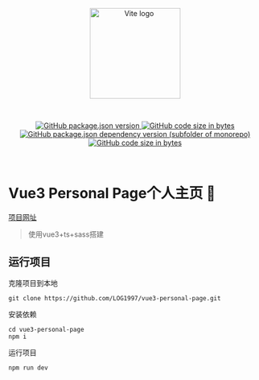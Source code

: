 <p align="center">
  <a href="https://24years.top" target="_blank" rel="noopener noreferrer">
    <img width="180" src="https://raw.githubusercontent.com/LOG1997/vue3-personal-page/8914ba40f69972a3518f25e03d40c6767ccb1424/src/assets/images/ReadmeLogo.svg" alt="Vite logo">
  </a>
</p>
<br/>
<p align="center">
<a href="https://github.com/LOG1997/vue3-personal-page">
<img alt="GitHub package.json version" src="https://img.shields.io/github/package-json/v/log1997/vue3-personal-page?style=flat-square">
</a>
<a href="https://github.com/LOG1997/vue3-personal-page">
<img alt="GitHub code size in bytes" src="https://img.shields.io/github/languages/code-size/log1997/vue3-personal-page?style=flat-square">
</a>
<a href="https://github.com/LOG1997/vue3-personal-page">
<img alt="GitHub package.json dependency version (subfolder of monorepo)" src="https://img.shields.io/github/package-json/dependency-version/log1997/vue3-personal-page/vue?filename=package.json&style=flat-square">
</a>
<a href="https://cn.vitejs.dev/">
<img alt="GitHub code size in bytes" src="https://img.shields.io/static/v1?label=vite&message=3.1.0&color=blueviolet&style=flat-square">
</a>
</p>
<br/>

# Vue3 Personal Page个人主页 🦓

[项目网址](https://24years.top)
> 使用vue3+ts+sass搭建

## 运行项目
克隆项目到本地
```
git clone https://github.com/LOG1997/vue3-personal-page.git
```
安装依赖
```
cd vue3-personal-page
npm i
```
运行项目
```
npm run dev
```